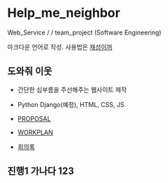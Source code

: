 # Help_me_neighbor
Web_Service / / team_project (Software Engineering)

마크다운 언어로 작성. 사용법은 [재성이꺼](https://github.com/wotjd0715/markdown.git)

## 도와줘 이웃
- 간단한 심부름을 주선해주는 웹사이트 제작  
- Python Django(예정), HTML, CSS, JS  

- [PROPOSAL](https://docs.google.com/document/d/1Xm0Gy-ZyD3RM_gVXhX98bUhG_XX4kPB2CoYMLw2cg5o/edit?usp=sharing)  
- [WORKPLAN](https://docs.google.com/spreadsheets/d/116JBGgYPy-1EQxnBNylSMEaAZSQbI69gt61lSLaQfGo/edit?usp=sharing)  
- [회의록](meetings/Progress.md)

## 진행1 가나다 123
